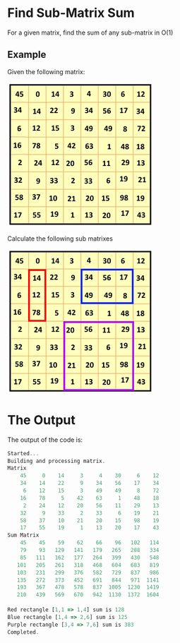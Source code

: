 # Find Sub-Matrix Sum
For a given matrix, find the sum of any sub-matrix in O(1)

## Example
Given the following matrix:

![Sample Matrix](images/matrix.png)

Calculate the following sub matrixes 

![Sample Sub-Matrixes](images/sub.matrix.png)

# The Output
The output of the code is:

```javascript
Started...
Building and processing matrix.
Matrix
    45     0    14     3     4    30     6    12
    34    14    22     9    34    56    17    34
     6    12    15     3    49    49     8    72
    16    78     5    42    63     1    48    18
     2    24    12    20    56    11    29    13
    32     9    33     2    33     6    19    21
    58    37    10    21    20    15    98    19
    17    55    19     1    13    20    17    43
Sum Matrix
    45    45    59    62    66    96   102   114
    79    93   129   141   179   265   288   334
    85   111   162   177   264   399   430   548
   101   205   261   318   468   604   683   819
   103   231   299   376   582   729   837   986
   135   272   373   452   691   844   971  1141
   193   367   478   578   837  1005  1230  1419
   210   439   569   670   942  1130  1372  1604

Red rectangle [1,1 => 1,4] sum is 128
Blue rectangle [1,4 => 2,6] sum is 125
Purple rectangle [3,4 => 7,6] sum is 383
Completed.
```
